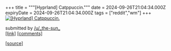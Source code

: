 +++
title = """[Hyprland] Catppuccin."""
date = 2024-09-26T21:04:34.000Z
expiryDate = 2024-09-26T21:04:34.000Z
tags = ["reddit","wm"]
+++
[![[Hyprland] Catppuccin.](https://b.thumbs.redditmedia.com/IxldMYYHGhyF0J5xRHb5f9e2abxqcY2cMy-FuVY8PvQ.jpg "[Hyprland] Catppuccin.")](https://www.reddit.com/r/unixporn/comments/1fq6xy7/hyprland_catppuccin/)

submitted by [/u/\_the-sun\_](https://www.reddit.com/user/_the-sun_)  
[\[link\]](https://www.reddit.com/gallery/1fq6xy7) [\[comments\]](https://www.reddit.com/r/unixporn/comments/1fq6xy7/hyprland_catppuccin/)

[[source]](https://www.reddit.com/r/unixporn/comments/1fq6xy7/hyprland_catppuccin/)
